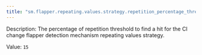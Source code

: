 ```yaml
---
title: "sm.flapper.repeating.values.strategy.repetition_percentage_threshold"
---
```


Description: The percentage of repetition threshold to find a hit for the CI change flapper detection mechanism repeating values strategy.

Value: `15`
